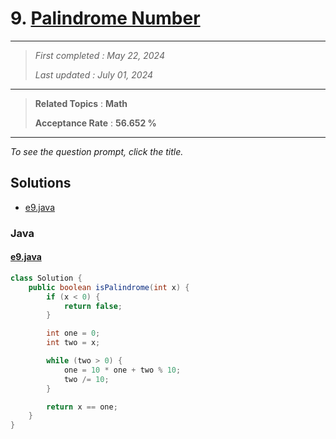 # 9. [Palindrome Number](<https://leetcode.com/problems/palindrome-number>)

------

> *First completed : May 22, 2024*
>
> *Last updated : July 01, 2024*


------

> **Related Topics** : **Math**
>
> **Acceptance Rate** : **56.652 %**


------

*To see the question prompt, click the title.*

## Solutions

- [e9.java](<../my-submissions/e9.java>)
### Java
#### [e9.java](<../my-submissions/e9.java>)
```Java
class Solution {
    public boolean isPalindrome(int x) {
        if (x < 0) {
            return false;
        }

        int one = 0;
        int two = x;

        while (two > 0) {
            one = 10 * one + two % 10;
            two /= 10;
        }

        return x == one;
    }
}
```

